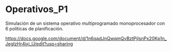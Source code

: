 # Operativos_P1

Simulación de un sistema operativo multiprogramado monoprocesador con 6 políticas de planificación. 

https://docs.google.com/document/d/1n6qadJnQwqmQvBztPjIsnPx20Kp1n_JegIzHr4ixj_U/edit?usp=sharing
